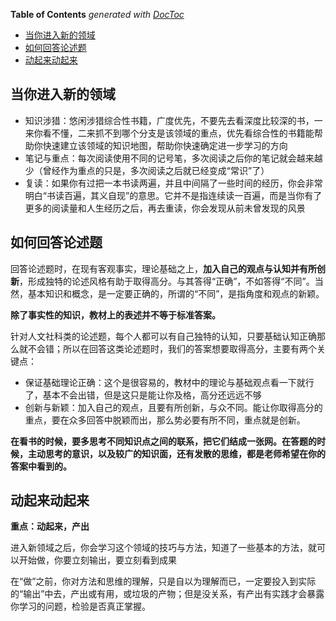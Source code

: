 <!-- START doctoc generated TOC please keep comment here to allow auto update -->
<!-- DON'T EDIT THIS SECTION, INSTEAD RE-RUN doctoc TO UPDATE -->
**Table of Contents**  *generated with [DocToc](https://github.com/thlorenz/doctoc)*

- [当你进入新的领域](#%E5%BD%93%E4%BD%A0%E8%BF%9B%E5%85%A5%E6%96%B0%E7%9A%84%E9%A2%86%E5%9F%9F)
- [如何回答论述题](#%E5%A6%82%E4%BD%95%E5%9B%9E%E7%AD%94%E8%AE%BA%E8%BF%B0%E9%A2%98)
- [动起来动起来](#%E5%8A%A8%E8%B5%B7%E6%9D%A5%E5%8A%A8%E8%B5%B7%E6%9D%A5)

<!-- END doctoc generated TOC please keep comment here to allow auto update -->

## 当你进入新的领域

- 知识涉猎：悠闲涉猎综合性书籍，广度优先，不要先去看深度比较深的书，一来你看不懂，二来抓不到哪个分支是该领域的重点，优先看综合性的书籍能帮助你快速建立该领域的知识地图，帮助你快速确定进一步学习的方向
- 笔记与重点：每次阅读使用不同的记号笔，多次阅读之后你的笔记就会越来越少（曾经作为重点的只是，多次阅读之后就已经变成“常识”了）
- 复读：如果你有过把一本书读两遍，并且中间隔了一些时间的经历，你会非常明白“书读百遍，其义自现”的意思。它并不是指连续读一百遍，而是当你有了更多的阅读量和人生经历之后，再去重读，你会发现从前未曾发现的风景

## 如何回答论述题

回答论述题时，在现有客观事实，理论基础之上，**加入自己的观点与认知并有所创新**，形成独特的论述风格有助于取得高分。与其答得“正确”，不如答得“不同”。当然，基本知识和概念，是一定要正确的，所谓的“不同”，是指角度和观点的新颖。

**除了事实性的知识，教材上的表述并不等于标准答案。**

针对人文社科类的论述题，每个人都可以有自己独特的认知，只要基础认知正确那么就不会错；所以在回答这类论述题时，我们的答案想要取得高分，主要有两个关键点：

- 保证基础理论正确：这个是很容易的，教材中的理论与基础观点看一下就行了，基本不会出错，但是这只是能让你及格，高分还远远不够
- 创新与新颖：加入自己的观点，且要有所创新，与众不同。能让你取得高分的重点，要在众多回答中脱颖而出，那么势必要有所不同，重点就是创新。

**在看书的时候，要多思考不同知识点之间的联系，把它们结成一张网。在答题的时候，主动思考的意识，以及较广的知识面，还有发散的思维，都是老师希望在你的答案中看到的。**

## 动起来动起来

**重点：动起来，产出**

进入新领域之后，你会学习这个领域的技巧与方法，知道了一些基本的方法，就可以开始做，你要立刻输出，要立刻看到成果

在“做”之前，你对方法和思维的理解，只是自以为理解而已，一定要投入到实际的“输出”中去，产出或有用，或垃圾的产物；但是没关系，有产出有实践才会暴露你学习的问题，检验是否真正掌握。
